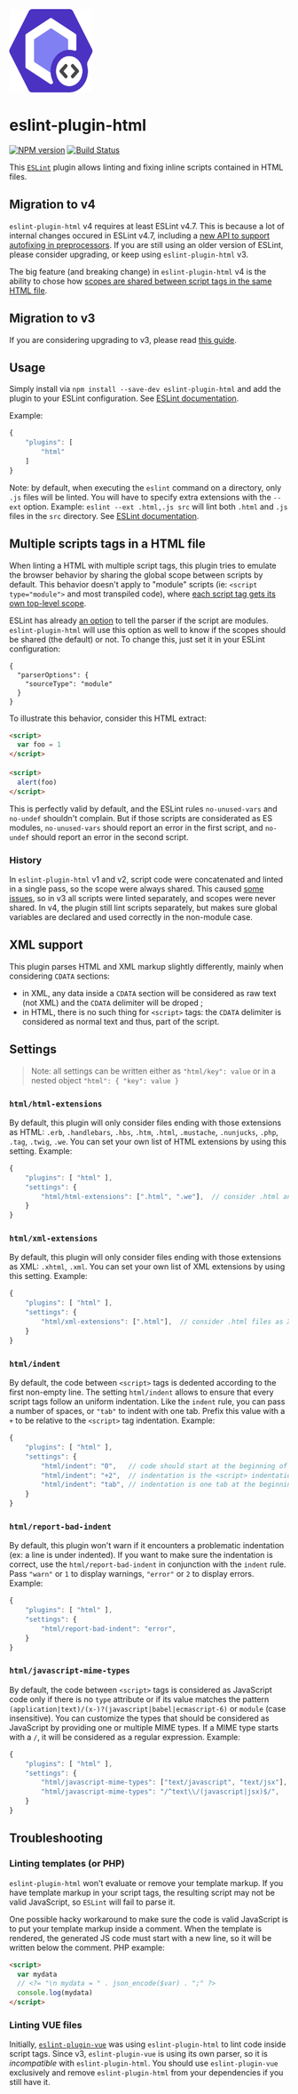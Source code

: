 <img src="media/logo.svg" width="150" height="150">

# eslint-plugin-html

[![NPM version](https://img.shields.io/npm/v/eslint-plugin-html.svg)](https://www.npmjs.com/package/eslint-plugin-html)
[![Build Status](https://travis-ci.org/BenoitZugmeyer/eslint-plugin-html.svg?branch=master)](https://travis-ci.org/BenoitZugmeyer/eslint-plugin-html)

This [`ESLint`](http://eslint.org) plugin allows linting and fixing inline scripts contained in HTML
files.

## Migration to v4

`eslint-plugin-html` v4 requires at least ESLint v4.7. This is because a lot of internal changes
occured in ESLint v4.7, including a [new API to support autofixing in
preprocessors](https://eslint.org/docs/developer-guide/working-with-plugins#processors-in-plugins).
If you are still using an older version of ESLint, please consider upgrading, or keep using
`eslint-plugin-html` v3.

The big feature (and breaking change) in `eslint-plugin-html` v4 is the ability to chose how [scopes
are shared between script tags in the same HTML file](#multiple-scripts-tags-in-a-html-file).

## Migration to v3

If you are considering upgrading to v3, please read [this guide](MIGRATION_TO_V3.md).

## Usage

Simply install via `npm install --save-dev eslint-plugin-html` and add the plugin to your ESLint
configuration. See
[ESLint documentation](http://eslint.org/docs/user-guide/configuring#configuring-plugins).

Example:

```javascript
{
    "plugins": [
        "html"
    ]
}
```

Note: by default, when executing the `eslint` command on a directory, only `.js` files will be
linted. You will have to specify extra extensions with the `--ext` option. Example: `eslint --ext .html,.js src` will lint both `.html` and `.js` files in the `src` directory. See [ESLint
documentation](http://eslint.org/docs/user-guide/command-line-interface#ext).

## Multiple scripts tags in a HTML file

When linting a HTML with multiple script tags, this plugin tries to emulate the browser behavior by
sharing the global scope between scripts by default. This behavior doesn't apply to "module"
scripts (ie: `<script type="module">` and most transpiled code), where [each script tag gets its own
top-level scope](http://exploringjs.com/es6/ch_modules.html#_modules).

ESLint has already [an
option](https://eslint.org/docs/user-guide/configuring#specifying-parser-options) to tell the parser
if the script are modules. `eslint-plugin-html` will use this option as well to know if the scopes
should be shared (the default) or not. To change this, just set it in your ESLint configuration:

```
{
  "parserOptions": {
    "sourceType": "module"
  }
}
```

To illustrate this behavior, consider this HTML extract:

```html
<script>
  var foo = 1
</script>

<script>
  alert(foo)
</script>
```

This is perfectly valid by default, and the ESLint rules `no-unused-vars` and `no-undef` shouldn't
complain. But if those scripts are considerated as ES modules, `no-unused-vars` should report an
error in the first script, and `no-undef` should report an error in the second script.

### History

In `eslint-plugin-html` v1 and v2, script code were concatenated and linted in a single pass, so
the scope were always shared. This caused [some issues](MIGRATION_TO_V3.md), so in v3 all scripts
were linted separately, and scopes were never shared. In v4, the plugin still lint scripts
separately, but makes sure global variables are declared and used correctly in the non-module case.

## XML support

This plugin parses HTML and XML markup slightly differently, mainly when considering `CDATA`
sections:

- in XML, any data inside a `CDATA` section will be considered as raw text (not XML) and the `CDATA`
  delimiter will be droped ;
- in HTML, there is no such thing for `<script>` tags: the `CDATA` delimiter is considered as normal
  text and thus, part of the script.

## Settings

> Note: all settings can be written either as `"html/key": value` or in a nested object `"html": { "key": value }`

### `html/html-extensions`

By default, this plugin will only consider files ending with those extensions as HTML: `.erb`,
`.handlebars`, `.hbs`, `.htm`, `.html`, `.mustache`, `.nunjucks`, `.php`, `.tag`, `.twig`, `.we`.
You can set your own list of HTML extensions by using this setting. Example:

```javascript
{
    "plugins": [ "html" ],
    "settings": {
        "html/html-extensions": [".html", ".we"],  // consider .html and .we files as HTML
    }
}
```

### `html/xml-extensions`

By default, this plugin will only consider files ending with those extensions as XML: `.xhtml`,
`.xml`. You can set your own list of XML extensions by using this setting. Example:

```javascript
{
    "plugins": [ "html" ],
    "settings": {
        "html/xml-extensions": [".html"],  // consider .html files as XML
    }
}
```

### `html/indent`

By default, the code between `<script>` tags is dedented according to the first non-empty line. The
setting `html/indent` allows to ensure that every script tags follow an uniform indentation. Like
the `indent` rule, you can pass a number of spaces, or `"tab"` to indent with one tab. Prefix this
value with a `+` to be relative to the `<script>` tag indentation. Example:

```javascript
{
    "plugins": [ "html" ],
    "settings": {
        "html/indent": "0",   // code should start at the beginning of the line (no initial indentation).
        "html/indent": "+2",  // indentation is the <script> indentation plus two spaces.
        "html/indent": "tab", // indentation is one tab at the beginning of the line.
    }
}
```

### `html/report-bad-indent`

By default, this plugin won't warn if it encounters a problematic indentation (ex: a line is under
indented). If you want to make sure the indentation is correct, use the `html/report-bad-indent` in
conjunction with the `indent` rule. Pass `"warn"` or `1` to display warnings, `"error"` or `2` to
display errors. Example:

```javascript
{
    "plugins": [ "html" ],
    "settings": {
        "html/report-bad-indent": "error",
    }
}
```

### `html/javascript-mime-types`

By default, the code between `<script>` tags is considered as JavaScript code only if there is no
`type` attribute or if its value matches the pattern
`(application|text)/(x-)?(javascript|babel|ecmascript-6)` or `module` (case insensitive). You can
customize the types that should be considered as JavaScript by providing one or multiple MIME types.
If a MIME type starts with a `/`, it will be considered as a regular expression. Example:

```javascript
{
    "plugins": [ "html" ],
    "settings": {
        "html/javascript-mime-types": ["text/javascript", "text/jsx"],  // also use script tags with a "text/jsx" type attribute
        "html/javascript-mime-types": "/^text\\/(javascript|jsx)$/",    // same thing
    }
}
```

## Troubleshooting

### Linting templates (or PHP)

`eslint-plugin-html` won't evaluate or remove your template markup. If you have template markup in
your script tags, the resulting script may not be valid JavaScript, so `ESLint` will fail to parse
it.

One possible hacky workaround to make sure the code is valid JavaScript is to put your template
markup inside a comment. When the template is rendered, the generated JS code must start with a new
line, so it will be written below the comment. PHP example:

```html
<script>
  var mydata
  // <?= "\n mydata = " . json_encode($var) . ";" ?>
  console.log(mydata)
</script>
```

### Linting VUE files

Initially, [`eslint-plugin-vue`](https://github.com/vuejs/eslint-plugin-vue) was using
`eslint-plugin-html` to lint code inside script tags. Since v3, `eslint-plugin-vue` is using its
own parser, so it is _incompatible_ with `eslint-plugin-html`. You should use `eslint-plugin-vue`
exclusively and remove `eslint-plugin-html` from your dependencies if you still have it.
